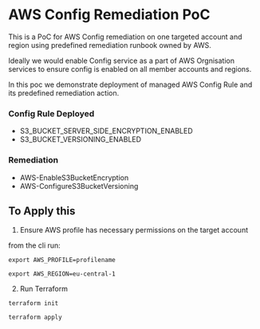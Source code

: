 # AWS Config Remediation PoC

This is a PoC for AWS Config remediation on one targeted account and region using predefined remediation runbook owned by AWS.

Ideally we would enable Config service as a part of AWS Orgnisation services to ensure config is enabled on all member accounts and regions.

In this poc we demonstrate deployment of managed AWS Config Rule and its predefined remediation action.

### Config Rule Deployed

- S3_BUCKET_SERVER_SIDE_ENCRYPTION_ENABLED
- S3_BUCKET_VERSIONING_ENABLED

### Remediation

- AWS-EnableS3BucketEncryption
- AWS-ConfigureS3BucketVersioning

## To Apply this

1. Ensure AWS profile has necessary permissions on the target account

from the cli run:

`export AWS_PROFILE=profilename` 

`export AWS_REGION=eu-central-1` 

2. Run Terraform

`terraform init`

`terraform apply`